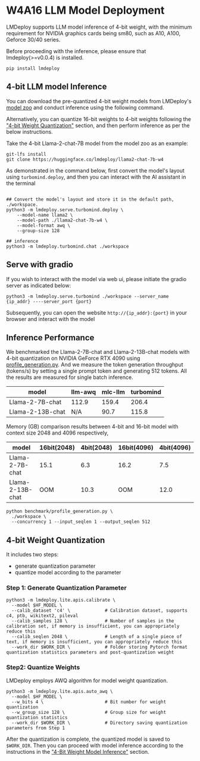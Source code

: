 # W4A16 LLM Model Deployment

LMDeploy supports LLM model inference of 4-bit weight, with the minimum requirement for NVIDIA graphics cards being sm80, such as A10, A100, Geforce 30/40 series.

Before proceeding with the inference, please ensure that lmdeploy(>=v0.0.4) is installed.

```shell
pip install lmdeploy
```

## 4-bit LLM model Inference

You can download the pre-quantized 4-bit weight models from LMDeploy's [model zoo](https://huggingface.co/lmdeploy) and conduct inference using the following command.

Alternatively, you can quantize 16-bit weights to 4-bit weights following the ["4-bit Weight Quantization"](#4-bit-weight-quantization) section, and then perform inference as per the below instructions.

Take the 4-bit Llama-2-chat-7B model from the model zoo as an example:

```shell
git-lfs install
git clone https://huggingface.co/lmdeploy/llama2-chat-7b-w4
```

As demonstrated in the command below, first convert the model's layout using `turbomind.deploy`, and then you can interact with the AI assistant in the terminal

```shell

## Convert the model's layout and store it in the default path, ./workspace.
python3 -m lmdeploy.serve.turbomind.deploy \
    --model-name llama2 \
    --model-path ./llama2-chat-7b-w4 \
    --model-format awq \
    --group-size 128

## inference
python3 -m lmdeploy.turbomind.chat ./workspace
```

## Serve with gradio

If you wish to interact with the model via web ui, please initiate the gradio server as indicated below:

```shell
python3 -m lmdeploy.serve.turbomind ./workspace --server_name {ip_addr} ----server_port {port}
```

Subsequently, you can open the website `http://{ip_addr}:{port}` in your browser and interact with the model

## Inference Performance

We benchmarked the Llama-2-7B-chat and Llama-2-13B-chat models with 4-bit quantization on NVIDIA GeForce RTX 4090 using [profile_generation.py](https://github.com/InternLM/lmdeploy/blob/main/benchmark/profile_generation.py). And we measure the token generation throughput (tokens/s) by setting a single prompt token and generating 512 tokens. All the results are measured for single batch inference.

| model            | llm-awq | mlc-llm | turbomind |
| ---------------- | ------- | ------- | --------- |
| Llama-2-7B-chat  | 112.9   | 159.4   | 206.4     |
| Llama-2-13B-chat | N/A     | 90.7    | 115.8     |

Memory (GB) comparison results between 4-bit and 16-bit model with context size 2048 and 4096 respectively,

| model            | 16bit(2048) | 4bit(2048) | 16bit(4096) | 4bit(4096) |
| ---------------- | ----------- | ---------- | ----------- | ---------- |
| Llama-2-7B-chat  | 15.1        | 6.3        | 16.2        | 7.5        |
| Llama-2-13B-chat | OOM         | 10.3       | OOM         | 12.0       |

```shell
python benchmark/profile_generation.py \
  ./workspace \
  --concurrency 1 --input_seqlen 1 --output_seqlen 512
```

## 4-bit Weight Quantization

It includes two steps:

- generate quantization parameter
- quantize model according to the parameter

### Step 1: Generate Quantization Parameter

```shell
python3 -m lmdeploy.lite.apis.calibrate \
  --model $HF_MODEL \
  --calib_dataset 'c4' \             # Calibration dataset, supports c4, ptb, wikitext2, pileval
  --calib_samples 128 \              # Number of samples in the calibration set, if memory is insufficient, you can appropriately reduce this
  --calib_seqlen 2048 \              # Length of a single piece of text, if memory is insufficient, you can appropriately reduce this
  --work_dir $WORK_DIR \             # Folder storing Pytorch format quantization statistics parameters and post-quantization weight
```

### Step2: Quantize Weights

LMDeploy employs AWQ algorithm for model weight quantization.

```shell
python3 -m lmdeploy.lite.apis.auto_awq \
  --model $HF_MODEL \
  --w_bits 4 \                       # Bit number for weight quantization
  --w_group_size 128 \               # Group size for weight quantization statistics
  --work_dir $WORK_DIR \             # Directory saving quantization parameters from Step 1
```

After the quantization is complete, the quantized model is saved to `$WORK_DIR`. Then you can proceed with model inference according to the instructions in the ["4-Bit Weight Model Inference"](#4-bit-llm-model-inference) section.
